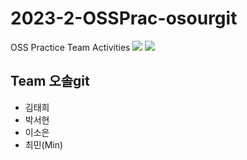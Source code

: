 # 2023-2-OSSPrac-osourgit
OSS Practice Team Activities
<img src="https://img.shields.io/badge/python-3776AB?style=flat-square&logo=python&logoColor=white"/>
<img src="https://img.shields.io/badge/HTML-E34F26?style=flat-square&logo=html&logoColor=white"/>

## Team 오솔git
- 김태희
- 박서현
- 이소은
- 최민(Min)



